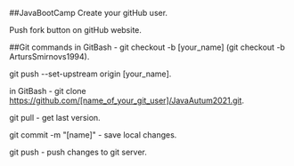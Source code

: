 ##JavaBootCamp
Create your gitHub user.

Push fork button on gitHub website.

##Git commands
in GitBash - git checkout -b [your_name] (git checkout -b ArtursSmirnovs1994).

git push --set-upstream origin [your_name].

in GitBash - git clone https://github.com/[name_of_your_git_user]/JavaAutum2021.git.

git pull - get last version.

git commit -m "[name]" - save local changes.

git push - push changes to git server.
